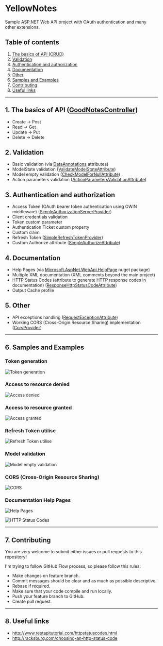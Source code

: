# YellowNotes
Sample ASP.NET Web API project with OAuth authentication and many other extensions.

## Table of contents
1. [The basics of API (CRUD)](#1-the-basics-of-api)
2. [Validation](#2-validation)
3. [Authentication and authorization](#3-authentication-and-authorization)
4. [Documentation](#4-documentation)
5. [Other](#5-other)
6. [Samples and Examples](#6-samples-and-examples)
7. [Contributing](#7-contributing)
8. [Useful links](#8-useful-links)

---

## 1. The basics of API ([GoodNotesController](YellowNotes/YellowNotes.Api/Controllers/GoodNotesController.cs))
* Create -> Post
* Read -> Get
* Update -> Put
* Delete -> Delete

## 2. Validation
* Basic validation (via [DataAnnotations](https://msdn.microsoft.com/en-us/library/system.componentmodel.dataannotations.aspx) attributes)
* ModelState validation ([ValidateModelStateAttribute](YellowNotes/YellowNotes.Api/Attributes/ValidateModelStateAttribute.cs))
* Model empty validation ([CheckModelForNullAttribute](YellowNotes/YellowNotes.Api/Attributes/CheckModelForNullAttribute.cs))
* Action parameters validation ([ActionParametersValidationAttribute](YellowNotes/YellowNotes.Api/Attributes/ActionParametersValidationAttribute.cs))

## 3. Authentication and authorization
* Access Token (OAuth bearer token authentication using OWIN middleware) ([SimpleAuthorizationServerProvider](YellowNotes/YellowNotes.Api/Providers/SimpleAuthorizationServerProvider.cs))
* Client credentials validation
* Token custom parameter
* Authentication Ticket custom property
* Custom claim
* Refresh Token ([SimpleRefreshTokenProvider](YellowNotes/YellowNotes.Api/Providers/SimpleRefreshTokenProvider.cs))
* Custom Authorize attribute ([SimpleAuthorizeAttribute](YellowNotes/YellowNotes.Api/Attributes/SimpleAuthorizeAttribute.cs))

## 4. Documentation
* Help Pages (via [Microsoft.AspNet.WebApi.HelpPage](https://www.nuget.org/packages/Microsoft.AspNet.WebApi.HelpPage/) nuget package)
* Multiple XML documentation (XML comments beyond the main project)
* HTTP Status Codes (attribute to generate HTTP response codes in documentation) ([ResponseHttpStatusCodeAttribute](YellowNotes/YellowNotes.Api/Attributes/ResponseHttpStatusCodeAttribute.cs))
* Output Cache profile

## 5. Other
* API exceptions handling ([RequestExceptionAttribute](YellowNotes/YellowNotes.Api/Attributes/RequestExceptionAttribute.cs))
* Working CORS (Cross-Origin Resource Sharing) implementation ([CorsProvider](YellowNotes/YellowNotes.Api/Providers/CorsProvider.cs))

---

## 6. Samples and Examples

### Token generation
![Token generation](http://kurzyniec.pl/wp-content/uploads/2017/03/yellownotes-token-generation.png "Token generation")

### Access to resource denied
![Access denied](http://kurzyniec.pl/wp-content/uploads/2016/12/yellownotes-access-denied.png "Access denied")

### Access to resource granted
![Access granted](http://kurzyniec.pl/wp-content/uploads/2016/12/yellownotes-access-granted.png "Access granted")

### Refresh Token utilise
![Refresh Token utilise](http://kurzyniec.pl/wp-content/uploads/2017/03/yellownotes-refresh-token.png "Refresh Token utilise")

### Model validation
![Model empty validation](http://kurzyniec.pl/wp-content/uploads/2016/12/yellownotes-model-empty.png "Model empty validation")

### CORS (Cross-Origin Resource Sharing)
![CORS](http://kurzyniec.pl/wp-content/uploads/2017/03/yellownotes-cors.png "CORS")

### Documentation Help Pages
![Help Pages](http://kurzyniec.pl/wp-content/uploads/2016/12/yellownotes-help-pages.png "Help Pages")

![HTTP Status Codes](http://kurzyniec.pl/wp-content/uploads/2016/12/yellownotes-http-statuses.png "HTTP Status Codes")

---

## 7. Contributing
You are very welcome to submit either issues or pull requests to this repository!

I'm trying to follow GitHub Flow process, so please follow this rules:
* Make changes on feature branch.
* Commit messages should be clear and as much as possible descriptive.
* Rebase if required.
* Make sure that your code compile and run locally.
* Push your feature branch to GitHub.
* Create pull request.

---

## 8. Useful links
* http://www.restapitutorial.com/httpstatuscodes.html
* http://racksburg.com/choosing-an-http-status-code
